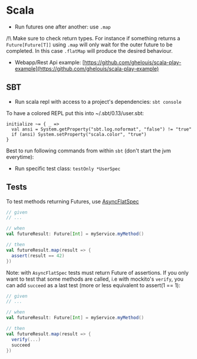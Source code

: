 # Scala

- Run futures one after another: use `.map`

/!\ Make sure to check return types. For instance if something returns a `Future[Future[T]]` using `.map` will only wait for the outer future to be completed. In this case `.flatMap` will produce the desired behaviour.

- Webapp/Rest Api example: [https://github.com/ghelouis/scala-play-example](https://github.com/ghelouis/scala-play-example)

## SBT

- Run scala repl with access to a project's dependencies: `sbt console`

To have a colored REPL put this into ~/.sbt/0.13/user.sbt:
```
initialize ~= { _ =>
  val ansi = System.getProperty("sbt.log.noformat", "false") != "true"
  if (ansi) System.setProperty("scala.color", "true")
}
```

Best to run following commands from within `sbt` (don't start the jvm
everytime):
- Run specific test class: `testOnly *UserSpec`

## Tests

To test methods returning Futures, use [AsyncFlatSpec](http://www.scalatest.org/user_guide/async_testing)

```scala
// given
// ...

// when
val futureResult: Future[Int] = myService.myMethod()

// then
val futureResult.map(result => {
  assert(result == 42)
})
```

Note: with `AsyncFlatSpec` tests must return Future of assertions. If you only
want to test that some methods are called, i.e with mockito's `verify`, you can
add `succeed` as a last test (more or less equivalent to assert(1 == 1):

```scala
// given
// ...

// when
val futureResult: Future[Int] = myService.myMethod()

// then
val futureResult.map(result => {
  verify(...)
  succeed
})
```
